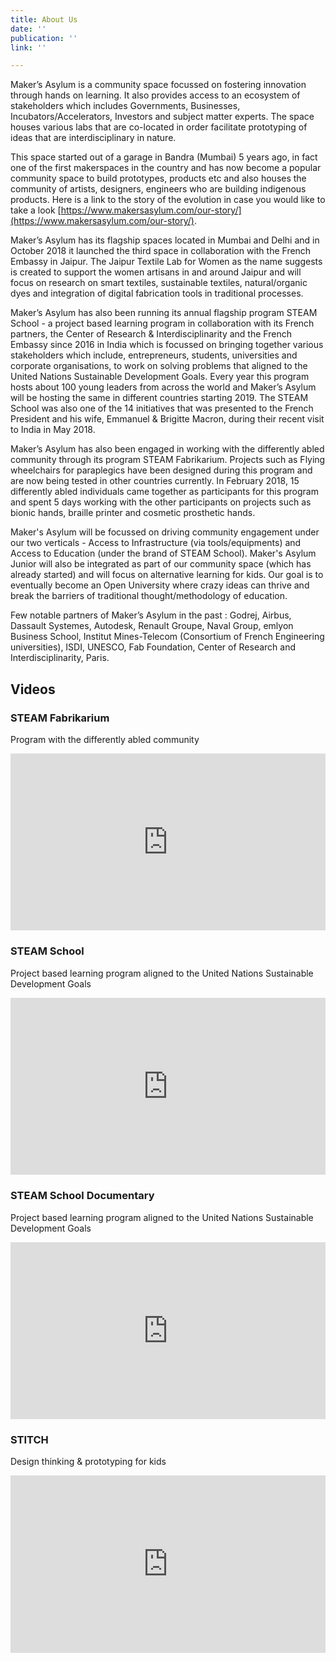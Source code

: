 ```yaml
---
title: About Us
date: ''
publication: ''
link: ''

---
```

Maker’s Asylum is a community space focussed on fostering innovation through hands on learning. It also provides access to an ecosystem of stakeholders which includes Governments, Businesses, Incubators/Accelerators, Investors and subject matter experts. The space houses various labs that are co-located in order facilitate prototyping of ideas that are interdisciplinary in nature.

This ​space started out of a garage in Bandra (Mumbai) 5 years ago, in fact one of the first makerspaces in the country and has now become a popular community space to build prototypes, products etc and also houses the community of artists, designers, engineers who are building indigenous products. Here is a link to the story of the evolution in case you would like to take a look ​[https://www.makersasylum.com/our-story/​](https://www.makersasylum.com/our-story/​).

Maker’s Asylum has its ​flagship spaces located in ​Mumbai and Delhi and in October 2018 it launched the third space in ​collaboration with the French Embassy in Jaipur​​. The Jaipur Textile Lab for Women as the name suggests is created to support the women artisans in and around Jaipur and will focus on research on smart textiles, sustainable textiles, natural/organic dyes and integration of digital fabrication tools in traditional processes.

Maker’s Asylum has also been running its ​annual flagship program STEAM School - a ​project based learning program in collaboration with its French partners, the ​Center of Research & Interdisciplinarity and the French Embassy since 2016 in India which is focussed on bringing together various stakeholders which include, entrepreneurs, students, universities and corporate organisations, to work on solving problems that aligned to the ​United Nations Sustainable Development Goals. Every year this program hosts about 100 young leaders from across the world and Maker’s Asylum will be hosting the same in different countries starting 2019. The STEAM School was also one of the 14 initiatives that was presented to the French President and his wife​​, Emmanuel & Brigitte Macron, during their recent visit to India in May 2018.

Maker’s Asylum has also been engaged in working with the differently abled community through its program STEAM Fabrikarium​​. Projects such as Flying wheelchairs for paraplegics have been designed during this program and are now being tested in other countries currently. In February 2018, 15 differently abled individuals came together as participants for this program and spent 5 days working with the other participants on projects such as bionic hands, braille printer and cosmetic prosthetic hands.

Maker's Asylum will be focussed on driving community engagement under our two verticals - Access to Infrastructure (via tools/equipments) and Access to Education (under the brand of STEAM School). Maker's Asylum Junior will also be integrated as part of our community space (which has already started) and will focus on alternative learning for kids. Our goal is to eventually become an Open University where crazy ideas can thrive and break the barriers of traditional thought/methodology of education.

Few notable partners of Maker’s Asylum in the past : Godrej, Airbus, Dassault Systemes, Autodesk, Renault Groupe, Naval Group, emlyon Business School, Institut Mines-Telecom (Consortium of French Engineering universities), ISDI, UNESCO, Fab Foundation, Center of Research and Interdisciplinarity, Paris.

## Videos

### ​STEAM Fabrikarium

Program with the differently abled community

<style>.embed-container { position: relative; padding-bottom: 56.25%; height: 0; overflow: hidden; max-width: 100%; } .embed-container iframe, .embed-container object, .embed-container embed { position: absolute; top: 0; left: 0; width: 100%; height: 100%; }</style><div class='embed-container'><iframe src='https://www.youtube.com/embed/0XNo7CGpvLo' frameborder='0' allowfullscreen></iframe></div>

### ​STEAM School

Project based learning program aligned to the United Nations Sustainable Development Goals

<style>.embed-container { position: relative; padding-bottom: 56.25%; height: 0; overflow: hidden; max-width: 100%; } .embed-container iframe, .embed-container object, .embed-container embed { position: absolute; top: 0; left: 0; width: 100%; height: 100%; }</style><div class='embed-container'><iframe src='https://www.youtube.com/embed/MyuoBraNCAQ' frameborder='0' allowfullscreen></iframe></div>

### ​STEAM School Documentary

Project based learning program aligned to the United Nations Sustainable Development Goals

<style>.embed-container { position: relative; padding-bottom: 56.25%; height: 0; overflow: hidden; max-width: 100%; } .embed-container iframe, .embed-container object, .embed-container embed { position: absolute; top: 0; left: 0; width: 100%; height: 100%; }</style><div class='embed-container'><iframe src='https://www.youtube.com/embed/_cgSFmtqUb4' frameborder='0' allowfullscreen></iframe></div>

### ​STITCH

Design thinking & prototyping for kids

<style>.embed-container { position: relative; padding-bottom: 56.25%; height: 0; overflow: hidden; max-width: 100%; } .embed-container iframe, .embed-container object, .embed-container embed { position: absolute; top: 0; left: 0; width: 100%; height: 100%; }</style><div class='embed-container'><iframe src='https://www.youtube.com/embed/qDjQO9XQWfY' frameborder='0' allowfullscreen></iframe></div>